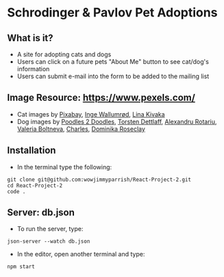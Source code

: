 # Schrodinger & Pavlov Pet Adoptions

## What is it?
- A site for adopting cats and dogs
- Users can click on a future pets "About Me" button to see cat/dog's information
- Users can submit e-mail into the form to be added to the mailing list


## Image Resource: https://www.pexels.com/

- Cat images by [Pixabay](https://www.pexels.com/@pixabay/), [Inge Wallumrød](https://www.pexels.com/@ingewallu/), [Lina Kivaka](https://www.pexels.com/@lina/)
- Dog images by [Poodles 2 Doodles](https://www.pexels.com/@poodles2doodles/), [Torsten Dettlaff](https://www.pexels.com/@tdcat/), [Alexandru Rotariu](https://www.pexels.com/@alexandru-rotariu-230845/), [Valeria Boltneva](https://www.pexels.com/@valeriya/), [Charles](https://www.pexels.com/@charlesdeluvio/), [Dominika Roseclay](https://www.pexels.com/@punchbrandstock/)

## Installation
- In the terminal type the following:
```
git clone git@github.com:wowjimmyparrish/React-Project-2.git
cd React-Project-2
code .
```
## Server: db.json
- To run the server, type:
```
json-server --watch db.json
```
- In the editor, open another terminal and type:
```
npm start
```
